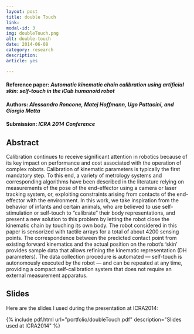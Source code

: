 ```yaml
---
layout: post
title: double Touch
link: 
modal-id: 3
img: doubleTouch.png
alt: double-touch
date: 2014-06-08
category: research
description: 
article: yes

---
```


#### Reference paper: _Automatic kinematic chain calibration using artificial skin: self-touch in the iCub humanoid robot_

#### Authors: _Alessandro Roncone, Matej Hoffmann, Ugo Pattacini, and Giorgio Metta_

#### Submission: _ICRA 2014 Conference_

## Abstract

Calibration continues to receive significant attention in robotics because of its key impact on performance and cost associated with the operation of complex robots. Calibration of kinematic parameters is typically the first mandatory step. To this end, a variety of metrology systems and corresponding algorithms have been described in the literature relying on measurements of the pose of the end-effector using a camera or laser tracking system, or, exploiting constraints arising from contacts of the end-effector with the environment.
In this work, we take inspiration from the behavior of infants and certain animals, who are believed to use self-stimulation or self-touch to “calibrate” their body representations, and present a new solution to this problem by letting the robot close the kinematic chain by touching its own body. The robot considered in this paper is sensorized with tactile arrays for a total of about 4200 sensing points. The correspondence between the predicted contact point from existing forward kinematics and the actual position on the robot’s ‘skin’ provides sample data that allows refining the kinematic representation (DH parameters). The data collection procedure is automated — self-touch is autonomously executed by the robot — and can be repeated at any time, providing a compact self-calibration system that does not require an external measurement apparatus.

<!-- {% include video.html url="//www.youtube.com/embed/hoA9Dc7YEg4" description="doubleTouch on the iCub" %} -->

## Slides

Here are the slides I used during the presentation at ICRA2014:

{% include pdf.html url="portfolio/doubleTouch.pdf" description="Slides used at ICRA2014" %}